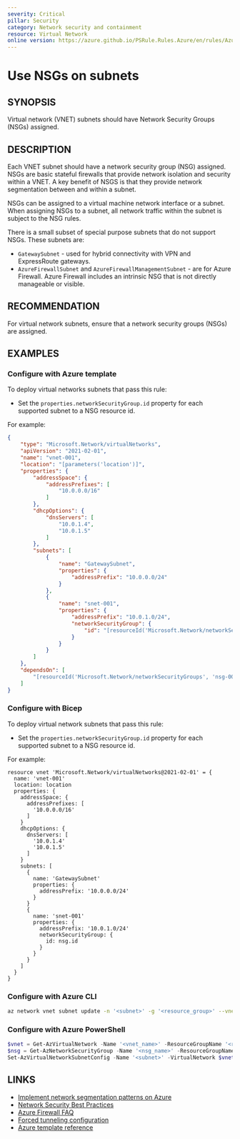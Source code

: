```yaml
---
severity: Critical
pillar: Security
category: Network security and containment
resource: Virtual Network
online version: https://azure.github.io/PSRule.Rules.Azure/en/rules/Azure.VNET.UseNSGs/
---
```


# Use NSGs on subnets

## SYNOPSIS

Virtual network (VNET) subnets should have Network Security Groups (NSGs) assigned.

## DESCRIPTION

Each VNET subnet should have a network security group (NSG) assigned.
NSGs are basic stateful firewalls that provide network isolation and security within a VNET.
A key benefit of NSGS is that they provide network segmentation between and within a subnet.

NSGs can be assigned to a virtual machine network interface or a subnet.
When assigning NSGs to a subnet, all network traffic within the subnet is subject to the NSG rules.

There is a small subset of special purpose subnets that do not support NSGs.
These subnets are:

- `GatewaySubnet` - used for hybrid connectivity with VPN and ExpressRoute gateways.
- `AzureFirewallSubnet` and `AzureFirewallManagementSubnet` - are for Azure Firewall.
  Azure Firewall includes an intrinsic NSG that is not directly manageable or visible.

## RECOMMENDATION

For virtual network subnets, ensure that a network security groups (NSGs) are assigned.

## EXAMPLES

### Configure with Azure template

To deploy virtual networks subnets that pass this rule:

- Set the `properties.networkSecurityGroup.id` property for each supported subnet to a NSG resource id.

For example:

```json
{
    "type": "Microsoft.Network/virtualNetworks",
    "apiVersion": "2021-02-01",
    "name": "vnet-001",
    "location": "[parameters('location')]",
    "properties": {
        "addressSpace": {
            "addressPrefixes": [
                "10.0.0.0/16"
            ]
        },
        "dhcpOptions": {
            "dnsServers": [
                "10.0.1.4",
                "10.0.1.5"
            ]
        },
        "subnets": [
            {
                "name": "GatewaySubnet",
                "properties": {
                    "addressPrefix": "10.0.0.0/24"
                }
            },
            {
                "name": "snet-001",
                "properties": {
                    "addressPrefix": "10.0.1.0/24",
                    "networkSecurityGroup": {
                        "id": "[resourceId('Microsoft.Network/networkSecurityGroups', 'nsg-001')]"
                    }
                }
            }
        ]
    },
    "dependsOn": [
        "[resourceId('Microsoft.Network/networkSecurityGroups', 'nsg-001')]"
    ]
}
```

### Configure with Bicep

To deploy virtual network subnets that pass this rule:

- Set the `properties.networkSecurityGroup.id` property for each supported subnet to a NSG resource id.

For example:

```bicep
resource vnet 'Microsoft.Network/virtualNetworks@2021-02-01' = {
  name: 'vnet-001'
  location: location
  properties: {
    addressSpace: {
      addressPrefixes: [
        '10.0.0.0/16'
      ]
    }
    dhcpOptions: {
      dnsServers: [
        '10.0.1.4'
        '10.0.1.5'
      ]
    }
    subnets: [
      {
        name: 'GatewaySubnet'
        properties: {
          addressPrefix: '10.0.0.0/24'
        }
      }
      {
        name: 'snet-001'
        properties: {
          addressPrefix: '10.0.1.0/24'
          networkSecurityGroup: {
            id: nsg.id
          }
        }
      }
    ]
  }
}
```

### Configure with Azure CLI

```bash
az network vnet subnet update -n '<subnet>' -g '<resource_group>' --vnet-name '<vnet_name>' --network-security-group '<nsg_name>`
```

### Configure with Azure PowerShell

```powershell
$vnet = Get-AzVirtualNetwork -Name '<vnet_name>' -ResourceGroupName '<resource_group>'
$nsg = Get-AzNetworkSecurityGroup -Name '<nsg_name>' -ResourceGroupName '<resource_group>'
Set-AzVirtualNetworkSubnetConfig -Name '<subnet>' -VirtualNetwork $vnet -AddressPrefix '10.0.1.0/24' -NetworkSecurityGroup $nsg
```

## LINKS

- [Implement network segmentation patterns on Azure](https://docs.microsoft.com/azure/architecture/framework/security/design-network-segmentation)
- [Network Security Best Practices](https://docs.microsoft.com/azure/security/fundamentals/network-best-practices#logically-segment-subnets)
- [Azure Firewall FAQ](https://docs.microsoft.com/azure/firewall/firewall-faq#are-network-security-groups-nsgs-supported-on-the-azure-firewall-subnet)
- [Forced tunneling configuration](https://docs.microsoft.com/azure/firewall/forced-tunneling#forced-tunneling-configuration)
- [Azure template reference](https://docs.microsoft.com/azure/templates/microsoft.network/virtualnetworks?tabs=json)
